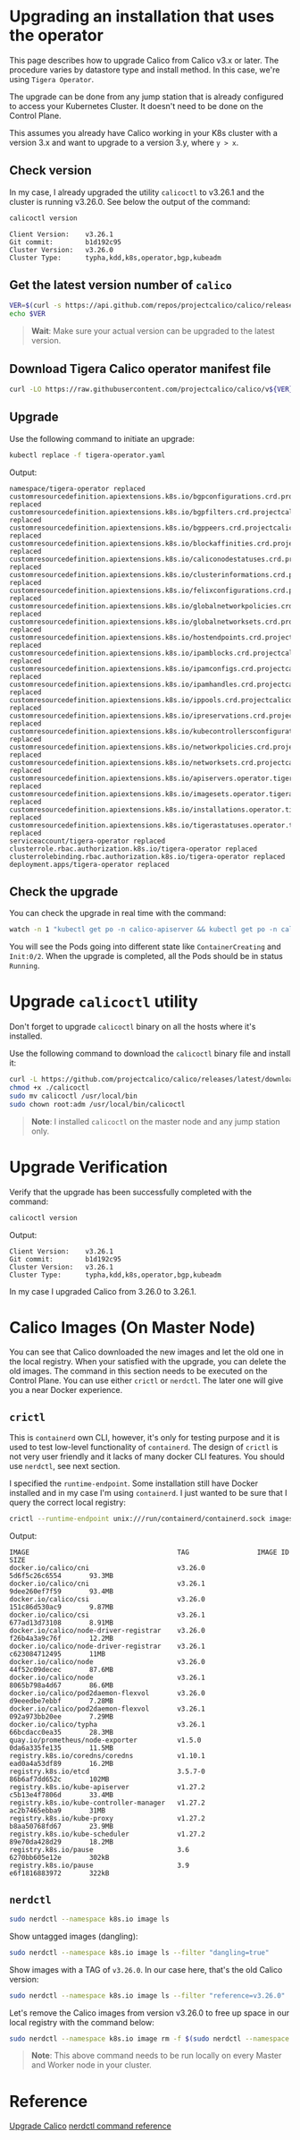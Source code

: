 # Upgrading an installation that uses the operator
This page describes how to upgrade Calico from Calico v3.x or later. The procedure varies by datastore type and install method. In this case, we're using `Tigera Operator`.

The upgrade can be done from any jump station that is already configured to access your Kubernetes Cluster. It doesn't need to be done on the Control Plane.

This assumes you already have Calico working in your K8s cluster with a version 3.x and want to upgrade to a version 3.y, where `y > x`.

## Check version
In my case, I already upgraded the utility `calicoctl` to v3.26.1 and the cluster is running v3.26.0. See below the output of the command:
```sh
calicoctl version
```

```
Client Version:    v3.26.1
Git commit:        b1d192c95
Cluster Version:   v3.26.0
Cluster Type:      typha,kdd,k8s,operator,bgp,kubeadm
```

## Get the latest version number of `calico`
```sh
VER=$(curl -s https://api.github.com/repos/projectcalico/calico/releases/latest | grep tag_name | cut -d '"' -f 4|sed 's/v//g')
echo $VER
```

>**Wait**: Make sure your actual version can be upgraded to the latest version.

## Download Tigera Calico operator manifest file
```sh
curl -LO https://raw.githubusercontent.com/projectcalico/calico/v${VER}/manifests/tigera-operator.yaml
```

## Upgrade
Use the following command to initiate an upgrade:
```sh
kubectl replace -f tigera-operator.yaml
```

Output:
```
namespace/tigera-operator replaced
customresourcedefinition.apiextensions.k8s.io/bgpconfigurations.crd.projectcalico.org replaced
customresourcedefinition.apiextensions.k8s.io/bgpfilters.crd.projectcalico.org replaced
customresourcedefinition.apiextensions.k8s.io/bgppeers.crd.projectcalico.org replaced
customresourcedefinition.apiextensions.k8s.io/blockaffinities.crd.projectcalico.org replaced
customresourcedefinition.apiextensions.k8s.io/caliconodestatuses.crd.projectcalico.org replaced
customresourcedefinition.apiextensions.k8s.io/clusterinformations.crd.projectcalico.org replaced
customresourcedefinition.apiextensions.k8s.io/felixconfigurations.crd.projectcalico.org replaced
customresourcedefinition.apiextensions.k8s.io/globalnetworkpolicies.crd.projectcalico.org replaced
customresourcedefinition.apiextensions.k8s.io/globalnetworksets.crd.projectcalico.org replaced
customresourcedefinition.apiextensions.k8s.io/hostendpoints.crd.projectcalico.org replaced
customresourcedefinition.apiextensions.k8s.io/ipamblocks.crd.projectcalico.org replaced
customresourcedefinition.apiextensions.k8s.io/ipamconfigs.crd.projectcalico.org replaced
customresourcedefinition.apiextensions.k8s.io/ipamhandles.crd.projectcalico.org replaced
customresourcedefinition.apiextensions.k8s.io/ippools.crd.projectcalico.org replaced
customresourcedefinition.apiextensions.k8s.io/ipreservations.crd.projectcalico.org replaced
customresourcedefinition.apiextensions.k8s.io/kubecontrollersconfigurations.crd.projectcalico.org replaced
customresourcedefinition.apiextensions.k8s.io/networkpolicies.crd.projectcalico.org replaced
customresourcedefinition.apiextensions.k8s.io/networksets.crd.projectcalico.org replaced
customresourcedefinition.apiextensions.k8s.io/apiservers.operator.tigera.io replaced
customresourcedefinition.apiextensions.k8s.io/imagesets.operator.tigera.io replaced
customresourcedefinition.apiextensions.k8s.io/installations.operator.tigera.io replaced
customresourcedefinition.apiextensions.k8s.io/tigerastatuses.operator.tigera.io replaced
serviceaccount/tigera-operator replaced
clusterrole.rbac.authorization.k8s.io/tigera-operator replaced
clusterrolebinding.rbac.authorization.k8s.io/tigera-operator replaced
deployment.apps/tigera-operator replaced
```

## Check the upgrade
You can check the upgrade in real time with the command:
```sh
watch -n 1 "kubectl get po -n calico-apiserver && kubectl get po -n calico-system"
```

You will see the Pods going into different state like `ContainerCreating` and `Init:0/2`. When the upgrade is completed, all the Pods should be in status `Running`.


# Upgrade `calicoctl` utility
Don't forget to upgrade `calicoctl` binary on all the hosts where it's installed.

Use the following command to download the `calicoctl` binary file and install it:
```sh
curl -L https://github.com/projectcalico/calico/releases/latest/download/calicoctl-linux-amd64 -o calicoctl
chmod +x ./calicoctl
sudo mv calicoctl /usr/local/bin
sudo chown root:adm /usr/local/bin/calicoctl
```

>**Note**: I installed `calicoctl` on the master node and any jump station only.

# Upgrade Verification
Verify that the upgrade has been successfully completed with the command:
```sh
calicoctl version
```

Output:
```
Client Version:    v3.26.1
Git commit:        b1d192c95
Cluster Version:   v3.26.1
Cluster Type:      typha,kdd,k8s,operator,bgp,kubeadm
```

In my case I upgraded Calico from 3.26.0 to 3.26.1.

# Calico Images (On Master Node)
You can see that Calico downloaded the new images and let the old one in the local registry. When your satisfied with the upgrade, you can delete the old images. The command in this section needs to be executed on the Control Plane. You can use either `crictl` or `nerdctl`. The later one will give you a near Docker experience.

## `crictl`
This is `containerd` own CLI, however, it's only for testing purpose and it is used to test low-level functionality of `containerd`. The design of `crictl` is not very user friendly and it lacks of many docker CLI features. You should use `nerdctl`, see next section.

I specified the `runtime-endpoint`. Some installation still have Docker installed and in my case I'm using `containerd`. I just wanted to be sure that I query the correct local registry:
```sh
crictl --runtime-endpoint unix:///run/containerd/containerd.sock images ls
```

Output:
```
IMAGE                                     TAG                 IMAGE ID            SIZE
docker.io/calico/cni                      v3.26.0             5d6f5c26c6554       93.3MB
docker.io/calico/cni                      v3.26.1             9dee260ef7f59       93.4MB
docker.io/calico/csi                      v3.26.0             151c86d530ac9       9.87MB
docker.io/calico/csi                      v3.26.1             677ad13d73108       8.91MB
docker.io/calico/node-driver-registrar    v3.26.0             f26b4a3a9c76f       12.2MB
docker.io/calico/node-driver-registrar    v3.26.1             c623084712495       11MB
docker.io/calico/node                     v3.26.0             44f52c09decec       87.6MB
docker.io/calico/node                     v3.26.1             8065b798a4d67       86.6MB
docker.io/calico/pod2daemon-flexvol       v3.26.0             d9eeedbe7ebbf       7.28MB
docker.io/calico/pod2daemon-flexvol       v3.26.1             092a973bb20ee       7.29MB
docker.io/calico/typha                    v3.26.1             66bcdacc0ea35       28.3MB
quay.io/prometheus/node-exporter          v1.5.0              0da6a335fe135       11.5MB
registry.k8s.io/coredns/coredns           v1.10.1             ead0a4a53df89       16.2MB
registry.k8s.io/etcd                      3.5.7-0             86b6af7dd652c       102MB
registry.k8s.io/kube-apiserver            v1.27.2             c5b13e4f7806d       33.4MB
registry.k8s.io/kube-controller-manager   v1.27.2             ac2b7465ebba9       31MB
registry.k8s.io/kube-proxy                v1.27.2             b8aa50768fd67       23.9MB
registry.k8s.io/kube-scheduler            v1.27.2             89e70da428d29       18.2MB
registry.k8s.io/pause                     3.6                 6270bb605e12e       302kB
registry.k8s.io/pause                     3.9                 e6f1816883972       322kB
```

## `nerdctl`
```sh
sudo nerdctl --namespace k8s.io image ls
```

Show untagged images (dangling):
```sh
sudo nerdctl --namespace k8s.io image ls --filter "dangling=true"
```

Show images with a TAG of `v3.26.0`. In our case here, that's the old Calico version:
```sh
sudo nerdctl --namespace k8s.io image ls --filter "reference=v3.26.0"
```

Let's remove the Calico images from version v3.26.0 to free up space in our local registry with the command below:
```sh
sudo nerdctl --namespace k8s.io image rm -f $(sudo nerdctl --namespace k8s.io image ls --filter "reference=v3.26.0" -q)
```

>**Note**: This above command needs to be run locally on every Master and Worker node in your cluster.

# Reference
[Upgrade Calico](https://docs.tigera.io/calico/latest/operations/upgrading/kubernetes-upgrade#upgrading-an-installation-that-uses-the-operator)
[nerdctl command reference](https://github.com/containerd/nerdctl/blob/main/docs/command-reference.md)  
